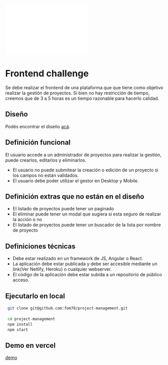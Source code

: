 ![Estoes](src/assets/images/estoes10anos.gif "Esto es Agencia Digital")
# Frontend challenge
Se debe realizar el frontend de una plataforma que que tiene como objetivo realizar la gestión de proyectos.
Si bien no hay restricción de tiempo, creemos que de 3 a 5 horas es un tiempo razonable para hacerlo calidad.

## Diseño
Podés encontrar el diseño [acá](https://www.figma.com/file/YLDHikbDgfsZbVdEbO0H6U/Full-Stack-Test-1?node-id=1%3A1701).

## Definición funcional
El usuario accede a un administrador de proyectos para realizar la gestión, puede crearlos, editarlos y eliminarlos.

* El usuario no puede submitear la creación o edición de un proyecto si los campos no están validados.
* El usuario debe poder utilizar el gestor en Desktop y Mobile.

## Definición extras que no están en el diseño
* El listado de proyectos puede tener un paginado
* El eliminar puede tener un modal que sugiera si esta seguro de realizar la acción o no
* El listado de proyectos puede tener un buscador de la lista por nombre de proyecto

## Definiciones técnicas
* Debe estar realizado en un framework de JS, Angular o React.
* La aplicación debe estar publicada y debe ser accesible mediante un link(Ver Netlify, Heroku) o cualquier webserver.
* El código de la aplicación debe estar subida a un repositorio de público acceso.

## Ejecutarlo en local
```bash
 git clone git@github.com:fom78/project-management.git

 cd project-management
 npm install
 npm start
```

## Demo en vercel
[demo]()